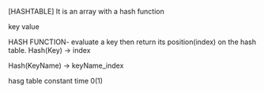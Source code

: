 [HASHTABLE]
It is an array with a hash function

key
value

HASH FUNCTION- evaluate a key then return its position(index) on the hash table.
Hash(Key) -> index

Hash(KeyName) -> keyName_index
  
hasg table constant time 0(1)
